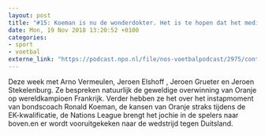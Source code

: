 ```yaml
---
layout: post
title: "#15: Koeman is nu de wonderdokter. Het is te hopen dat het medicijn lang werkt."
date: Mon, 19 Nov 2018 13:20:52 +0100
categories: 
- sport 
- voetbal 
externe_link: "https://podcast.npo.nl/file/nos-voetbalpodcast/2975/content.omroep.nl/portal/podcast/nporadio1/nos-voetbalpodcast/2018/11/nporadio1_nos-voetbalpodcast_20181119_nos-voetbalpodcast-15-koeman-is-nu-de-wonderdokter-het-is-te-hopen-dat-het-medicijn-lang-werkt.mp3"
---
```


Deze week met Arno Vermeulen, Jeroen Elshoff , Jeroen Grueter en Jeroen Stekelenburg. Ze bespreken natuurlijk de geweldige overwinning van Oranje op wereldkampioen Frankrijk. Verder hebben ze het over het instapmoment van bondscoach Ronald Koeman, de kansen van Oranje straks tijdens de EK-kwalificatie, de Nations League brengt het jochie in de spelers naar boven.en er wordt vooruitgekeken naar de wedstrijd tegen Duitsland.
